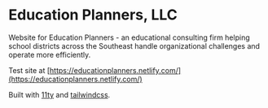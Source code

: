 # Education Planners, LLC

Website for Education Planners - an educational consulting firm helping school districts across the Southeast handle organizational challenges and operate more efficiently.

Test site at [https://educationplanners.netlify.com/](https://educationplanners.netlify.com/)

Built with [11ty](https://www.11ty.io) and [tailwindcss](https://tailwindcss.com/).

